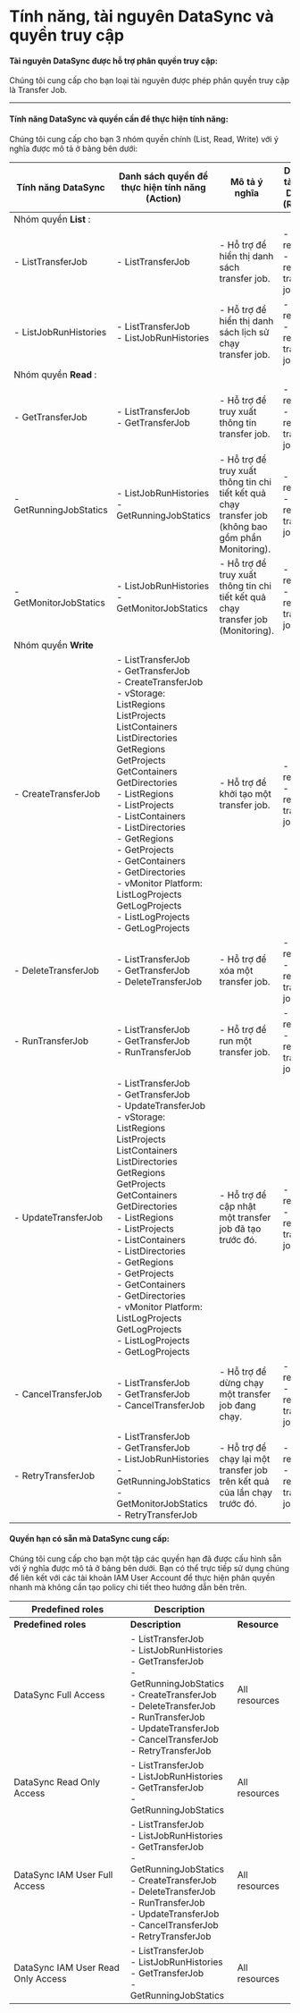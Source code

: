 # Tính năng, tài nguyên DataSync và quyền truy cập

#### Tài nguyên DataSync được hỗ trợ phân quyền truy cập: 

Chúng tôi cung cấp cho bạn loại tài nguyên được phép phân quyền truy cập là Transfer Job.

***

#### Tính năng DataSync và quyền cần để thực hiện tính năng: 

Chúng tôi cung cấp cho bạn 3 nhóm quyền chính (List, Read, Write) với ý nghĩa được mô tả ở bảng bên dưới:

| Tính năng DataSync | Danh sách quyền để thực hiện tính năng (Action) | Mô tả ý nghĩa | Danh sách tài nguyên DataSync (Resource) | Công cụ sử dụng | Loại tài khoản sử dụng |
| --- | --- | --- | --- | --- | --- |
| Nhóm quyền  **List** : |  |  |  |  |  |
| - ListTransferJob | - ListTransferJob | - Hỗ trợ để hiển thị danh sách transfer job. | - All resources <br> - Specific resource: transfer job id. | - DataSync Portal | - Root User Account <br> - IAM User Account |
| - ListJobRunHistories | - ListTransferJob <br> - ListJobRunHistories | - Hỗ trợ để hiển thị danh sách lịch sử chạy transfer job. | - All resources <br> - Specific resource: transfer job id. | - DataSync Portal | - Root User Account <br> - IAM User Account |
| Nhóm quyền  **Read** : |  |  |  |  |  |
| - GetTransferJob | - ListTransferJob <br> - GetTransferJob | - Hỗ trợ để truy xuất thông tin transfer job. | - All resources <br> - Specific resource: transfer job id. | - DataSync Portal | - Root User Account <br> - IAM User Account |
| - GetRunningJobStatics | - ListJobRunHistories <br> - GetRunningJobStatics | - Hỗ trợ để truy xuất thông tin chi tiết kết quả chạy transfer job (không bao gồm phần Monitoring). | - All resources <br> - Specific resource: transfer job id. | - DataSync Portal | - Root User Account <br> - IAM User Account |
| - GetMonitorJobStatics | - ListJobRunHistories <br> - GetMonitorJobStatics | - Hỗ trợ để truy xuất thông tin chi tiết kết quả chạy transfer job (Monitoring). | - All resources <br> - Specific resource: transfer job id. | - DataSync Portal | - Root User Account <br> - IAM User Account |
| Nhóm quyền  **Write** |  |  |  |  |  |
| - CreateTransferJob | - ListTransferJob <br> - GetTransferJob <br> - CreateTransferJob <br> - vStorage: ListRegions ListProjects ListContainers ListDirectories GetRegions GetProjects GetContainers GetDirectories <br> - ListRegions <br> - ListProjects <br> - ListContainers <br> - ListDirectories <br> - GetRegions <br> - GetProjects <br> - GetContainers <br> - GetDirectories <br> - vMonitor Platform: ListLogProjects GetLogProjects <br> - ListLogProjects <br> - GetLogProjects | - Hỗ trợ để khởi tạo một transfer job. | - All resources <br> - Specific resource: transfer job id. | - DataSync Portal | - Root User Account <br> - IAM User Account |
| - DeleteTransferJob | - ListTransferJob <br> - GetTransferJob <br> - DeleteTransferJob | - Hỗ trợ để xóa một transfer job. | - All resources <br> - Specific resource: transfer job id. | - DataSync Portal | - Root User Account <br> - IAM User Account |
| - RunTransferJob | - ListTransferJob <br> - GetTransferJob <br> - RunTransferJob | - Hỗ trợ để run một transfer job. | - All resources <br> - Specific resource: transfer job id. | - DataSync Portal | - Root User Account <br> - IAM User Account |
| - UpdateTransferJob | - ListTransferJob <br> - GetTransferJob <br> - UpdateTransferJob <br> - vStorage: ListRegions ListProjects ListContainers ListDirectories GetRegions GetProjects GetContainers GetDirectories <br> - ListRegions <br> - ListProjects <br> - ListContainers <br> - ListDirectories <br> - GetRegions <br> - GetProjects <br> - GetContainers <br> - GetDirectories <br> - vMonitor Platform: ListLogProjects GetLogProjects <br> - ListLogProjects <br> - GetLogProjects | - Hỗ trợ để cập nhật một transfer job đã tạo trước đó. | - All resources <br> - Specific resource: transfer job id. | - DataSync Portal | - Root User Account <br> - IAM User Account |
| - CancelTransferJob | - ListTransferJob <br> - GetTransferJob <br> - CancelTransferJob | - Hỗ trợ để dừng chạy một transfer job đang chạy. | - All resources <br> - Specific resource: transfer job id. | - DataSync Portal | - Root User Account <br> - IAM User Account |
| - RetryTransferJob | - ListTransferJob <br> - GetTransferJob <br> - ListJobRunHistories <br> - GetRunningJobStatics <br> - GetMonitorJobStatics <br> - RetryTransferJob | - Hỗ trợ để chạy lại một transfer job trên kết quả của lần chạy trước đó. | - All resources <br> - Specific resource: transfer job id. | - DataSync Portal | - Root User Account <br> - IAM User Account |

#### Quyền hạn có sẵn mà DataSync cung cấp: 

Chúng tôi cung cấp cho bạn một tập các quyền hạn đã được cấu hình sẵn với ý nghĩa được mô tả ở bảng bên dưới. Bạn có thể trực tiếp sử dụng chúng để liên kết với các tài khoản IAM User Account để thực hiện phân quyền nhanh mà không cần tạo policy chi tiết theo hướng dẫn bên trên. 

| Predefined roles | Description |  |
| --- | --- | --- |
| **Predefined roles** | **Description** | **Resource** |
| DataSync Full Access | - ListTransferJob <br> - ListJobRunHistories <br> - GetTransferJob <br> - GetRunningJobStatics <br> - CreateTransferJob <br> - DeleteTransferJob <br> - RunTransferJob <br> - UpdateTransferJob <br> - CancelTransferJob <br> - RetryTransferJob | All resources |
| DataSync Read Only Access | - ListTransferJob <br> - ListJobRunHistories <br> - GetTransferJob <br> - GetRunningJobStatics | All resources |
| DataSync IAM User Full Access | - ListTransferJob <br> - ListJobRunHistories <br> - GetTransferJob <br> - GetRunningJobStatics <br> - CreateTransferJob <br> - DeleteTransferJob <br> - RunTransferJob <br> - UpdateTransferJob <br> - CancelTransferJob <br> - RetryTransferJob | All resources |
| DataSync IAM User Read Only Access | - ListTransferJob <br> - ListJobRunHistories <br> - GetTransferJob <br> - GetRunningJobStatics | All resources |
